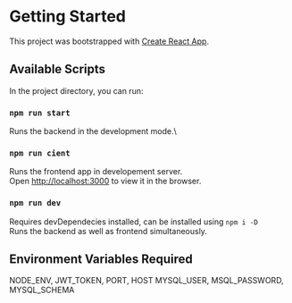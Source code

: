 # Getting Started

This project was bootstrapped with [Create React App](https://github.com/facebook/create-react-app).

## Available Scripts

In the project directory, you can run:

### `npm run start`

Runs the backend in the development mode.\

### `npm run cient`

Runs the frontend app in developement server.\
Open [http://localhost:3000](http://localhost:3000) to view it in the browser.

### `npm run dev`

Requires devDependecies installed, can be installed using `npm i -D`\
Runs the backend as well as frontend simultaneously.


## Environment Variables Required

NODE_ENV, JWT_TOKEN, PORT, HOST MYSQL_USER, MSQL_PASSWORD, MYSQL_SCHEMA
